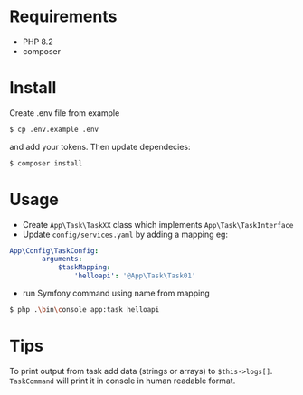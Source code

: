 # Requirements

 - PHP 8.2
 - composer

# Install

Create .env file from example
```bash
$ cp .env.example .env
```

and add your tokens. Then update dependecies:

```bash
$ composer install
```

# Usage
 
 - Create `App\Task\TaskXX` class which implements `App\Task\TaskInterface`
- Update `config/services.yaml` by adding a mapping eg:

```yml
App\Config\TaskConfig:
        arguments:
            $taskMapping:
                'helloapi': '@App\Task\Task01'
```
- run Symfony command using name from mapping
```bash
$ php .\bin\console app:task helloapi
```

# Tips

To print output from task add data (strings or arrays) to `$this->logs[]`. `TaskCommand` will print it in console in human readable format.